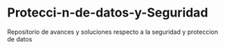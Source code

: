 # Protecci-n-de-datos-y-Seguridad
Repositorio de avances y soluciones respecto a la seguridad y proteccion de datos 
